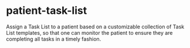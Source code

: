 # patient-task-list
Assign a Task List to a patient based on a customizable collection of Task List templates, so that one can monitor the patient to ensure they are completing all tasks in a timely fashion.
